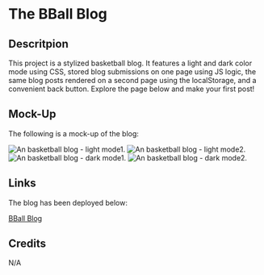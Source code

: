 # The BBall Blog

## Descritpion

This project is a stylized basketball blog. It features a light and dark color mode using CSS, stored blog submissions on one page using JS logic, the same blog posts rendered on a second page using the localStorage, and a convenient back button. Explore the page below and make your first post!

## Mock-Up

The following is a mock-up of the blog:

![An basketball blog - light mode1.](./assets/images/light-1.png)
![An basketball blog - light mode2.](./assets/images/light-2.png)
![An basketball blog - dark mode1.](./assets/images/dark-1.png)
![An basketball blog - dark mode2.](./assets/images/dark-2.png)

## Links

The blog has been deployed below:

[BBall Blog](https://justmacn.github.io/Basketball-Blog/)

## Credits

N/A